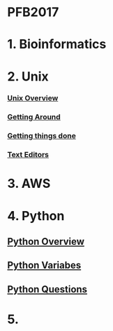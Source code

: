 # PFB2017

# 1. Bioinformatics

# 2. Unix
### [Unix Overview](unix_0.md)
### [Getting Around](unix_1.md)
### [Getting things done](unix_2.md)
### [Text Editors](texteditors_0.md)

# 3. AWS

# 4. Python
## [Python Overview](python_0.md)
## [Python Variabes](python_1.md)
## [Python Questions](python_questions.md)

# 5. 
